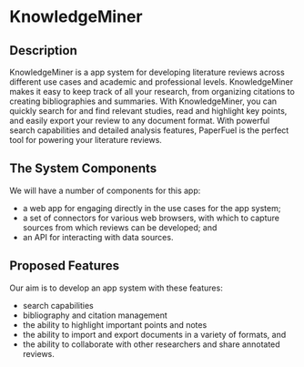 # KnowledgeMiner
## Description
KnowledgeMiner is a app system for developing literature reviews across different use cases and academic and professional levels.
KnowledgeMiner makes it easy to keep track of all your research, from organizing citations to creating bibliographies and summaries. With KnowledgeMiner, you can quickly search for and find relevant studies, read and highlight key points, and easily export your review to any document format. With powerful search capabilities and detailed analysis features, PaperFuel is the perfect tool for powering your literature reviews.
## The System Components
We will have a number of components for this app:
- a web app for engaging directly in the use cases for the app system;
- a set of connectors for various web browsers, with which to capture sources from which reviews can be developed; and
- an API for interacting with data sources.
## Proposed Features
Our aim is to develop an app system with these features:
- search capabilities 
- bibliography and citation management
- the ability to highlight important points and notes
- the ability to import and export documents in a variety of formats, and
- the ability to collaborate with other researchers and share annotated reviews.
